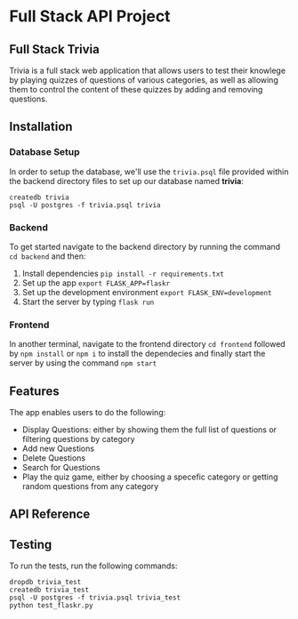 # Full Stack API Project

## Full Stack Trivia

Trivia is a full stack web application that allows users to test their knowlege by playing quizzes of questions of various categories, as well as allowing them to control the content of these quizzes by adding and removing questions.

## Installation

### Database Setup
In order to setup the database, we'll use the ```trivia.psql``` file provided within the backend directory files to set up our database named <b>trivia</b>:<br>
```
createdb trivia
psql -U postgres -f trivia.psql trivia
```

### Backend
To get started navigate to the backend directory by running the command ```cd backend``` and then:
1. Install dependencies ```pip install -r requirements.txt```
2. Set up the app ```export FLASK_APP=flaskr```
3. Set up the development environment ```export FLASK_ENV=development```
4. Start the server by typing ```flask run```

### Frontend
In another terminal, navigate to the frontend directory ```cd frontend``` followed by ```npm install``` or ```npm i``` to install the dependecies and finally start the server by using the command ```npm start```

## Features
The app enables users to do the following:
* Display Questions: either by showing them the full list of questions or filtering questions by category
* Add new Questions
* Delete Questions
* Search for Questions
* Play the quiz game, either by choosing a specefic category or getting random questions from any category


## API Reference




## Testing
To run the tests, run the following commands:
```
dropdb trivia_test
createdb trivia_test
psql -U postgres -f trivia.psql trivia_test
python test_flaskr.py
```
